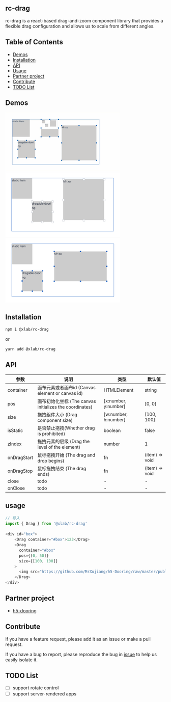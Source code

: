 ## rc-drag

rc-drag is a react-based drag-and-zoom component library that provides a flexible drag configuration and allows us to scale from different angles. 

## Table of Contents

- [Demos](#demos)
- [Installation](#installation)
- [API](#api)
- [Usage](#usage)
- [Partner project](#partner-project)
- [Contribute](#contribute)
- [TODO List](#todo-list)

## Demos
<img src="./captured.gif" width="360px" />
<img src="./01.png" width="360px" />
<img src="./02.png" width="360px" />

## Installation

``` bash
npm i @xlab/rc-drag
```
or
``` bash
yarn add @xlab/rc-drag
```

## API
|  参数  |  说明  |  类型  |  默认值  |
|  ---   |  ---  |  ---  |  ---  |
|  container  |  画布元素或者画布id (Canvas element or canvas id) |  HTMLElement | string  | document.body |
|  pos  |  画布初始化坐标 (The canvas initializes the coordinates)  |  [x:number, y:number]  |  [0, 0]  |
|  size  |  拖拽组件大小 (Drag component size)  |  [w:number, h:number]  |  [100, 100]  |
|  isStatic  |  是否禁止拖拽(Whether drag is prohibited)  | boolean |  false  |
|  zIndex  |  拖拽元素的层级 (Drag the level of the element)  |  number  |  1  |
|  onDragStart | 鼠标拖拽开始 (The drag and drop begins) | fn | (item) => void
|  onDragStop | 鼠标拖拽结束 (The drag ends) | fn | (item) => void
|  close  |  todo  |  -  |  -  |
|  onClose  |  todo  |  -  |   - |


## usage

``` js
// 导入
import { Drag } from '@xlab/rc-drag'

<div id="box">
    <Drag container="#box">123</Drag>
    <Drag 
      container="#box" 
      pos={[0, 50]}
      size={[100, 100]}
    >
      <img src="https://github.com/MrXujiang/h5-Dooring/raw/master/public/logo.png" />
    </Drag>
</div>

```

## Partner project

- [h5-dooring](https://github.com/MrXujiang/h5-Dooring)

## Contribute

If you have a feature request, please add it as an issue or make a pull request.

If you have a bug to report, please reproduce the bug in [issue]() to help
us easily isolate it.

## TODO List

- [ ] support rotate control
- [ ] support server-rendered apps
